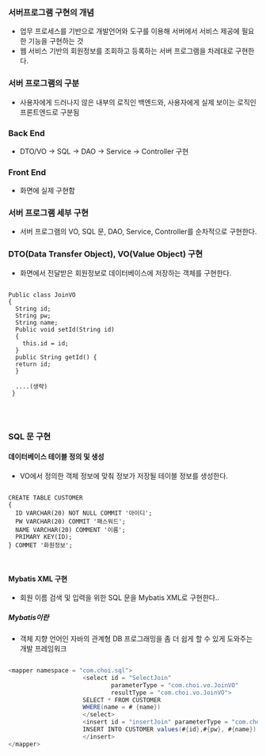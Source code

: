 ### 서버프로그램 구현의 개념
- 업무 프로세스를 기반으로 개발언어와 도구를 이용해 서버에서 서비스 제공에 필요한 기능을 구현하는 것
- 웹 서비스 기반의 회원정보를 조회하고 등록하는 서버 프로그램을 차레대로 구현한다.

### 서버 프로그램의 구분
- 사용자에게 드러나지 않은 내부의 로직인 백엔드와, 사용자에게 실제 보이는 로직인 프론트엔드로 구분됨

### Back End
- DTO/VO -> SQL -> DAO -> Service -> Controller 구현

### Front End
- 화면에 실제 구현함

### 서버 프로그램 세부 구현
- 서버 프로그램의 VO, SQL 문, DAO, Service, Controller를 순차적으로 구현한다.

### DTO(Data Transfer Object), VO(Value Object) 구현
- 화면에서 전달받은 회원정보로 데이터베이스에 저장하는 객체를 구현한다.

<pre>
<code>
Public class JoinVO 
{
  String id;
  String pw;
  String name;
  Public void setId(String id)
  {
    this.id = id;
  }
  public String getId() {
  return id;
  }
  
  ....(생략)
 }
 
 </code>
 </pre>
 
 
 ### SQL 문 구현
 #### 데이터베이스 테이블 정의 및 생성
 - VO에서 정의한 객체 정보에 맞춰 정보가 저장될 테이블 정보를 생성한다.

<pre>
<code>
CREATE TABLE CUSTOMER
{
  ID VARCHAR(20) NOT NULL COMMIT '아이디';
  PW VARCHAR(20) COMMIT '패스워드';
  NAME VARCHAR(20) COMMENT '이름';
  PRIMARY KEY(ID);
} COMMET '화원정보';

</code>
</pre>

#### Mybatis XML 구현
- 회원 이름 검색 및 입력을 위한 SQL 문을 Mybatis XML로 구현한다..

##### Mybatis이란
- 객체 지향 언어인 자바의 관계형 DB 프로그래밍을 좀 더 쉽게 할 수 있게 도와주는 개발 프레임워크

```java

<mapper namespace = "com.choi.sql">
                     <select id = "SelectJoin"
                             parameterType = "com.choi.vo.JoinVO"
                             resultType = "com.choi.vo.JoinVO">
                     SELECT * FROM CUSTOMER
                     WHERE(name = # {name})
                     </select>
                     <insert id = "insertJoin" parameterType = "com.choi.vo.JoinVo" >
                     INSERT INTO CUSTOMER values(#{id},#{pw}, #{name})
                     </insert>
</mapper>
                     
                          
```
 
 
